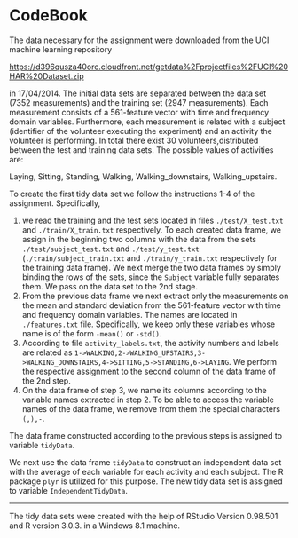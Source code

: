 CodeBook
========================================================

The data necessary for the assignment were downloaded from the UCI machine learning repository

https://d396qusza40orc.cloudfront.net/getdata%2Fprojectfiles%2FUCI%20HAR%20Dataset.zip 

in 17/04/2014. The initial data sets are separated between the data set (7352 measurements) and the training set (2947 measurements). Each measurement consists of a 561-feature vector with time and frequency domain variables. Furthermore, each measurement is related with a subject (identifier of the volunteer executing the experiment) and an activity the volunteer is performing. In total there exist 30 volunteers,distributed between the test and training data sets. 
The possible values of activities are: 

Laying, Sitting, Standing, Walking, Walking_downstairs, Walking_upstairs.

To create the first tidy data set we follow the instructions 1-4 of the assignment. Specifically, 

1. we read the training and the test sets located in files `./test/X_test.txt` and `./train/X_train.txt` respectively. To each created data frame, we assign in the beginning two columns with the data from the sets `./test/subject_test.txt` and `./test/y_test.txt` (`./train/subject_train.txt` and `./train/y_train.txt` respectively for the training data frame). We next merge the two data frames by simply binding the rows of the sets, since the `Subject` variable fully separates them. We pass on the data set to the 2nd stage.
2. From the previous data frame we next extract only the measurements on the mean and standard deviation from the 561-feature vector with time and frequency domain variables. The names are located in `./features.txt` file. Specifically, we keep only these variables whose name is of the form `-mean()` or `-std()`.
3. According to file `activity_labels.txt`, the activity numbers and labels are related as
`1->WALKING,2->WALKING_UPSTAIRS,3->WALKING_DOWNSTAIRS,4->SITTING,5->STANDING,6->LAYING`. We perform the respective assignment to the second column of the data frame of the 2nd step.
4. On the data frame of step 3, we name its columns according to the variable names extracted in step 2. To be able to access the variable names of the data frame, we remove from them the special characters `(,),-`.

The data frame constructed according to the previous steps is assigned to variable `tidyData`.

We next use the data frame `tidyData` to construct an independent data set with the average of each variable for each activity and each subject. The R package `plyr` is utilized for this purpose.
The new tidy data set is assigned to variable `IndependentTidyData`. 

--------------------------
The tidy data sets were created with the help of RStudio Version 0.98.501 and R version 3.0.3.
in a Windows 8.1 machine.
